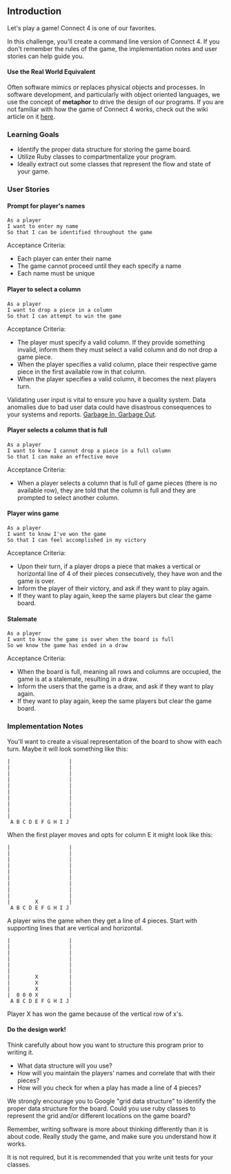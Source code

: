 ## Introduction

Let's play a game! Connect 4 is one of our favorites.

In this challenge, you'll create a command line version of Connect 4. If you
don't remember the rules of the game, the implementation notes and user stories
can help guide you.

#### Use the Real World Equivalent

Often software mimics or replaces physical objects and processes. In software
development, and particularly with object oriented languages, we use the concept
of **metaphor** to drive the design of our programs. If you are not familiar
with how the game of Connect 4 works, check out the wiki article on it
[here](https://en.wikipedia.org/wiki/Connect_Four).

### Learning Goals

* Identify the proper data structure for storing the game board.
* Utilize Ruby classes to compartmentalize your program.
* Ideally extract out some classes that represent the flow and state of your
  game.

### User Stories

#### Prompt for player's names

```no-highlight
As a player
I want to enter my name
So that I can be identified throughout the game
```

Acceptance Criteria:

* Each player can enter their name
* The game cannot proceed until they each specify a name
* Each name must be unique

#### Player to select a column

```no-highlight
As a player
I want to drop a piece in a column
So that I can attempt to win the game
```

Acceptance Criteria:

* The player must specify a valid column. If they provide something invalid,
  inform them they must select a valid column and do not drop a game piece.
* When the player specifies a valid column, place their respective game piece in
  the first available row in that column.
* When the player specifies a valid column, it becomes the next players turn.

Validating user input is vital to ensure you have a quality system.
Data anomalies due to bad user data could have disastrous consequences to your
systems and reports. [Garbage In, Garbage Out](http://en.wikipedia.org/wiki/Garbage_in,_garbage_out).

#### Player selects a column that is full

```no-highlight
As a player
I want to know I cannot drop a piece in a full column
So that I can make an effective move
```

Acceptance Criteria:

* When a player selects a column that is full of game pieces (there is no
  available row), they are told that the column is full and they
  are prompted to select another column.

#### Player wins game

```no-highlight
As a player
I want to know I've won the game
So that I can feel accomplished in my victory
```

Acceptance Criteria:

* Upon their turn, if a player drops a piece that makes a vertical or horizontal
  line of 4 of their pieces consecutively, they have won and the game is over.
* Inform the player of their victory, and ask if they want to play again.
* If they want to play again, keep the same players but clear the game board.

#### Stalemate

```no-highlight
As a player
I want to know the game is over when the board is full
So we know the game has ended in a draw
```

Acceptance Criteria:

* When the board is full, meaning all rows and columns are occupied, the game
  is at a stalemate, resulting in a draw.
* Inform the users that the game is a draw, and ask if they want to play again.
* If they want to play again, keep the same players but clear the game board.

### Implementation Notes

You'll want to create a visual representation of the board to show with each
turn. Maybe it will look something like this:

```no-highlight
|                   |
|                   |
|                   |
|                   |
|                   |
|                   |
|                   |
|                   |
|                   |
|                   |
 A B C D E F G H I J
 ```

 When the first player moves and opts for column E it might look like this:

```no-highlight
|                   |
|                   |
|                   |
|                   |
|                   |
|                   |
|                   |
|                   |
|                   |
|        X          |
 A B C D E F G H I J
 ```

 A player wins the game when they get a line of 4 pieces. Start with supporting
 lines that are vertical and horizontal.

```no-highlight
|                   |
|                   |
|                   |
|                   |
|                   |
|                   |
|        X          |
|        X          |
|        X          |
|  0 0 0 X          |
 A B C D E F G H I J
 ```

Player X has won the game because of the vertical row of x's.

#### Do the design work!

Think carefully about how you want to structure this program prior to writing it.

* What data structure will you use?
* How will you maintain the players' names and correlate that with their pieces?
* How will you check for when a play has made a line of 4 pieces?

We strongly encourage you to Google "grid data structure" to identify the proper
data structure for the board. Could you use ruby classes to represent the grid
and/or different locations on the game board?

Remember, writing software is more about thinking differently than it is about
code. Really study the game, and make sure you understand how it works.

It is not required, but it is recommended that you write unit tests for your
classes.

